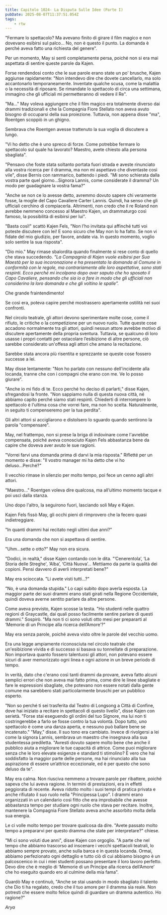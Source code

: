 ```yaml
---
title: Capitolo 1024- La Disputa Sulle Idee (Parte I)
pubDate: 2025-08-07T11:37:51.054Z
tags:
    - rtw
---
```



"Fermare lo spettacolo? Ma avevano finito di girare il film magico e non dovevano esibirsi sul palco... No, non è questo il punto. La domanda è perché aveva fatto una richiesta del genere".


Per un momento, May si sentì completamente persa, poiché non si era mai aspettata di sentire queste parole da Kajen.


Forse rendendosi conto che le sue parole erano state un po' brusche, Kajen aggiunse rapidamente: "Non intendevo dire che dovete cancellarlo, ma solo accantonarlo temporaneamente. Inventate qualche scusa, come la malattia o la necessità di riposare. Se rimandate lo spettacolo di circa una settimana, immagino che gli ufficiali mi permetteranno di vedere il Re".


"Ma..." May voleva aggiungere che il film magico era totalmente diverso dai drammi tradizionali e che la Compagnia Fiore Stellato non aveva avuto bisogno di occuparsi della sua proiezione. Tuttavia, non appena disse "ma", Roentgen scoppiò in un ghigno.


Sembrava che Roentgen avesse trattenuto la sua voglia di discutere a lungo.


"Vi ho detto che è uno spreco di forze. Come potrebbe fermare lo spettacolo sul quale ha lavorato? Maestro, avete chiesto alla persona sbagliata".


"Pensavo che foste stata soltanto portata fuori strada e aveste rinunciato alla vostra ricerca per il dramma, ma non mi aspettavo che diventaste così vile", disse Bernis con rammarico, battendo i piedi. "Mi sono schierata dalla vostra parte quel giorno...Signora Lannis, come considerate il ​​dramma? Un modo per guadagnare la vostra fama?"


"Anche se non ce lo avesse detto, avremmo dovuto sapere chi veramente fosse, la moglie del Capo Cavaliere Carter Lannis. Quindi, ha senso che gli ufficiali cerchino di compiacerla. Altrimenti, non credo che il re Roland non avrebbe nemmeno concesso al Maestro Kajen, un drammaturgo così famoso, la possibilità di esibirsi per lui".






"Basta così!" scattò Kajen Fels, "Non l’ho invitata qui affinché tutti voi poteste discutere con lei! E sono sicuro che May non lo ha fatto. Se non vi fidate del mio giudizio, per favore, andate via. In questo momento, voglio solo sentire la sua risposta".






"Dio mio." May rimase sbalordita quando finalmente si rese conto di quello che stava succedendo. <em>"La Compagnia di Kajen vuole esibirsi per Sua Maestà per la sua incoronazione e ha presentato la domanda al Comune in conformità con le regole, ma contrariamente alle loro aspettative, sono stati respinti. Ecco perché mi incolpano dopo aver saputo che ho sposato il Capo Cavaliere, pensando che sia io a fare in modo che gli ufficiali non considerino la loro domanda e che gli voltino le spalle”.</em>






Che grande fraintendimento!






Se così era, poteva capire perché mostrassero apertamente ostilità nei suoi confronti.






Nel circolo teatrale, gli attori devono sperimentare molte cose, come il rifiuto, le critiche o la competizione per un nuovo ruolo. Tutte queste cose accadono normalmente tra gli attori, quindi nessun attore avrebbe motivo di discutere apertamente della propria sventura. Tuttavia, se qualcuno di loro usasse i propri contatti per ostacolare l’esibizione di altre persone, ciò sarebbe considerato un'offesa agli attori che amano la recitazione.






Sarebbe stata ancora più risentita e sprezzante se queste cose fossero successe a lei.






May disse lentamente: "Non ho parlato con nessuno dell'incidente alla locanda, tranne che con i compagni che erano con me. Ve lo posso giurare".






"Anche io mi fido di te. Ecco perché ho deciso di parlarti," disse Kajen, sfregandosi la fronte. "Non sappiamo nulla di questa nuova città, né abbiamo capito perché siamo stati respinti. Chiederti di interrompere lo spettacolo è l'ultima cosa che vorrei fare, ma non ho scelta. Naturalmente, in seguito ti compenseremo per la tua perdita".






Gli altri attori si accigliarono e distolsero lo sguardo quando sentirono la parola "compensare".






May, nel frattempo, non si prese la briga di indovinare come l'avrebbe compensata, poiché aveva conosciuto Kajen Fels abbastanza bene da capire che doveva aver avuto le sue ragioni.






"Vorrei farvi una domanda prima di darvi la mia risposta." Rifletté per un momento e disse: "Il vostro manager mi ha detto che vi ho deluso...Perché?"






Il vecchio rimase in silenzio per molto tempo, poi fece un cenno agli altri attori.






"Maestro..." Roentgen voleva dire qualcosa, ma all’ultimo momento tacque e poi uscì dalla stanza.






Uno dopo l'altro, la seguirono fuori, lasciando soli May e Kajen.






Kajen Fels fissò May, gli occhi pieni di rimprovero che la fecero quasi indietreggiare.






"In quanti drammi hai recitato negli ultimi due anni?"






Era una domanda che non si aspettava di sentire.






"Uhm...sette o otto?" May non era sicura.






"Dodici, in realtà," disse Kajen contando con le dita. "’Cenerentola’, ‘La Storia delle Streghe', ‘Alba’, ‘Città Nuova’... Mettiamo da parte la qualità dei copioni. Pensi davvero di averli interpretati bene?"






May era scioccata. "Li avete visti tutti…?"






"No, è una domanda stupida." Lo capì subito dopo averla esposta. La maggior parte dei suoi drammi erano stati girati nella Regione Occidentale, quindi doveva averne sentito parlare da altre persone.






Come aveva previsto, Kajen scosse la testa. "Ho studenti nelle quattro regioni di Graycastle, dai quali posso facilmente sentire parlare di questi drammi." Sospirò. "Ma non ti ci sono voluti otto mesi per prepararti al ‘Memorie di un Principe alla ricerca dell’Amore’?"






May era senza parole, poiché aveva visto oltre le parole del vecchio uomo.






Era una legge ampiamente riconosciuta nel circolo teatrale che un'esibizione vivida e di successo si basava su tonnellate di preparazione. Non importava quanto fossero talentuosi gli attori, non potevano essere sicuri di aver memorizzato ogni linea e ogni azione in un breve periodo di tempo.






In verità, dato che c'erano così tanti drammi da provare, aveva fatto alcuni semplici errori che non aveva mai fatto prima, come dire le linee sbagliate e fare le espressioni sbagliate, che potevano non essere notati dalla gente comune ma sarebbero stati particolarmente bruschi per un pubblico esperto.






"Non so perché ti sei trasferita dal Teatro di Longsong a Città di Confine, dove hai iniziato a recitare in spettacoli di questo livello", disse Kajen con serietà. "Forse stai eseguendo gli ordini del tuo Signore, ma lui non ti costringerebbe a farlo se fosse contro la tua volontà. Dopo tutto, uno spettacolo è come una danza aperta, e nessuno può ballare bene se incatenato." "May," disse. Il suo tono era cambiato. Invece di rivolgersi a lei come la signora Lannis, sembrava un maestro che insegnava alla sua studentessa prediletta. "Avresti dovuto sapere molto bene che anche il pubblico aiuta a migliorare le tue capacità di attrice. Come puoi migliorare senza che le loro elevate esigenze e standard ti stimolino? È vero che hai soddisfatto la maggior parte delle persone, ma hai rinunciato alla tua aspirazione di essere un’attrice eccezionale, ed è per questo che sono deluso da te".






May era calma. Non riusciva nemmeno a trovare parole per ribattere, poiché sapeva che lui aveva ragione. In termini di prestazioni, era in effetti peggiorata di recente. Aveva ridotto molto i suoi tempi di pratica privata e anche rifiutato il suo ruolo nella "Principessa Lupo". I drammi erano organizzati in un calendario così fitto che era improbabile che avesse abbastanza tempo per studiare ogni ruolo che stava per recitare. Inoltre, mantenere la Compagnia Fiore Stellato aveva anche assorbito molta della sua energia.






Le ci volle molto tempo per trovare qualcosa da dire. "Avete passato molto tempo a prepararvi per questo dramma che state per interpretare?" chiese.






"Mi ci sono voluti due anni", disse Kajen con orgoglio. "A parte che nel tempo che abbiamo trascorso ad inscenare i vecchi spettacoli teatrali, lo abbiamo sempre provato, anche sulla barca e in questa locanda. Ormai, abbiamo perfezionato ogni dettaglio e tutto ciò di cui abbiamo bisogno è un palcoscenico in cui i miei studenti possano presentare il loro lavoro perfetto. Devo dire che è meglio di ‘Memorie di un Principe alla ricerca dell’Amore’ che ho eseguito quando ero al culmine della mia fama".






Guardò May e continuò, "Anche se stai usando in modo sbagliato il talento che Dio ti ha regalato, credo che il tuo amore per il dramma sia reale. Non potresti che essere molto felice quindi di guardare un dramma autentico. Ho ragione?"






<em>Arya</em>
                                


                                



